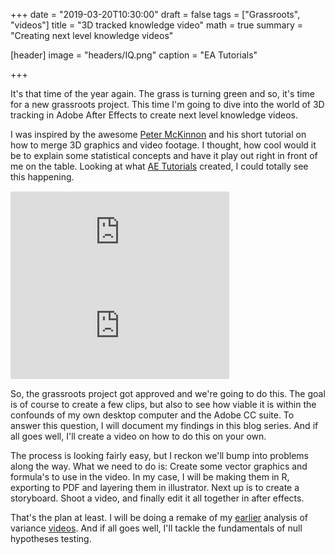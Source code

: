 +++
date = "2019-03-20T10:30:00"
draft = false
tags = ["Grassroots", "videos"]
title = "3D tracked knowledge video"
math = true
summary = "Creating next level knowledge videos"

[header]
image = "headers/IQ.png"
caption = "EA Tutorials"

+++

It's that time of the year again. The grass is turning green and so, it's time for a new grassroots project. This time I'm going to dive into the world of 3D tracking in Adobe After Effects to create next level knowledge videos. 

I was inspired by the awesome [Peter McKinnon](https://www.youtube.com/user/petermckinnon24) and his short tutorial on how to merge 3D graphics and video footage. I thought, how cool would it be to explain some statistical concepts and have it play out right in front of me on the table. Looking at what [AE Tutorials](https://www.youtube.com/channel/UCswCpVHySdNMVwIekKThGyQ) created, I could totally see this happening.

<div style="margin:15px 0 15px 0;">
<iframe style="width:350px;" src="https://www.youtube.com/embed/m5_QznjzAlk" frameborder="0" allow="accelerometer; autoplay; encrypted-media; gyroscope; picture-in-picture" allowfullscreen></iframe>

<iframe style="width:350px;" src="https://www.youtube.com/embed/4aaPSQcFpZg" frameborder="0" allow="accelerometer; autoplay; encrypted-media; gyroscope; picture-in-picture" allowfullscreen></iframe>
</div>

So, the grassroots project got approved and we're going to do this. The goal is of course to create a few clips, but also to see how viable it is within the confounds of my own desktop computer and the Adobe CC suite. To answer this question, I will document my findings in this blog series. And if all goes well, I'll create a video on how to do this on your own.

The process is looking fairly easy, but I reckon we'll bump into problems along the way. What we need to do is: Create some vector graphics and formula's to use in the video. In my case, I will be making them in R, exporting to PDF and layering them in illustrator. Next up is to create a storyboard. Shoot a video, and finally edit it all together in after effects.

That's the plan at least. I will be doing a remake of my [earlier](https://youtu.be/Q86DiHcuOVE) analysis of variance [videos](https://youtu.be/lZqwTzCb_0A). And if all goes well, I'll tackle the fundamentals of null hypotheses testing.
